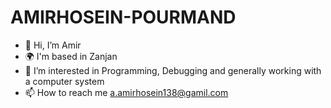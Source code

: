 # AMIRHOSEIN-POURMAND
- 👋 Hi, I’m Amir
- 🌍 I'm based in Zanjan
- 👀 I’m interested in Programming, Debugging and generally working with a computer system
- 📫 How to reach me a.amirhosein138@gamil.com
